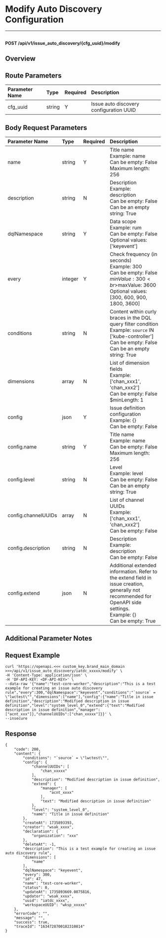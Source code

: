# Modify Auto Discovery Configuration

---

<br />**POST /api/v1/issue_auto_discovery/\{cfg_uuid\}/modify**

## Overview




## Route Parameters

| Parameter Name        | Type     | Required   | Description              |
|:-------------------|:-------|:-------|:----------------------|
| cfg_uuid | string | Y | Issue auto discovery configuration UUID<br> |

## Body Request Parameters

| Parameter Name        | Type     | Required   | Description              |
|:-------------------|:-------|:-------|:----------------------|
| name | string | Y | Title name<br>Example: name <br>Can be empty: False <br>Maximum length: 256 <br> |
| description | string | N | Description<br>Example: description <br>Can be empty: False <br>Can be an empty string: True <br> |
| dqlNamespace | string | Y | Data scope<br>Example: rum <br>Can be empty: False <br>Optional values: ['keyevent'] <br> |
| every | integer | Y | Check frequency (in seconds)<br>Example: 300 <br>Can be empty: False <br>$minValue: 300 <br>$maxValue: 3600 <br>Optional values: [300, 600, 900, 1800, 3600] <br> |
| conditions | string | N | Content within curly braces in the DQL query filter condition<br>Example: `source` IN ['kube-controller'] <br>Can be empty: False <br>Can be an empty string: True <br> |
| dimensions | array | N | List of dimension fields<br>Example: ['chan_xxx1', 'chan_xxx2'] <br>Can be empty: False <br>$minLength: 1 <br> |
| config | json | Y | Issue definition configuration<br>Example: {} <br>Can be empty: False <br> |
| config.name | string | Y | Title name<br>Example: name <br>Can be empty: False <br>Maximum length: 256 <br> |
| config.level | string | N | Level<br>Example: level <br>Can be empty: False <br>Can be an empty string: True <br> |
| config.channelUUIDs | array | N | List of channel UUIDs<br>Example: ['chan_xxx1', 'chan_xxx2'] <br>Can be empty: False <br> |
| config.description | string | N | Description<br>Example: description <br>Can be empty: False <br> |
| config.extend | json | N | Additional extended information. Refer to the extend field in issue creation, generally not recommended for OpenAPI side settings.<br>Example: {} <br>Can be empty: True <br> |

## Additional Parameter Notes



## Request Example
```shell
curl 'https://openapi.<<< custom_key.brand_main_domain >>>/api/v1/issue_auto_discovery/iatdc_xxxxx/modify' \
-H 'Content-Type: application/json' \
-H 'DF-API-KEY: <DF-API-KEY>' \
--data-raw '{"name":"test-core-worker","description":"This is a test example for creating an issue auto discovery rule","every":300,"dqlNamespace":"keyevent","conditions":"`source` = \"lwctest\"","dimensions":["name"],"config":{"name":"Title in issue definition","description":"Modified description in issue definition","level":"system_level_0","extend":{"text":"Modified description in issue definition","manager":["acnt_xxx"]},"channelUUIDs":["chan_xxxxx"]}}' \
--insecure
```


## Response
```shell
{
    "code": 200,
    "content": {
        "conditions": "`source` = \"lwctest\"",
        "config": {
            "channelUUIDs": [
                "chan_xxxxx"
            ],
            "description": "Modified description in issue definition",
            "extend": {
                "manager": [
                    "acnt_xxxx"
                ],
                "text": "Modified description in issue definition"
            },
            "level": "system_level_0",
            "name": "Title in issue definition"
        },
        "createAt": 1735893393,
        "creator": "wsak_xxxx",
        "declaration": {
            "organization": "xxx"
        },
        "deleteAt": -1,
        "description": "This is a test example for creating an issue auto discovery rule",
        "dimensions": [
            "name"
        ],
        "dqlNamespace": "keyevent",
        "every": 300,
        "id": 47,
        "name": "test-core-worker",
        "status": 0,
        "updateAt": 1735893669.0875816,
        "updator": "wsak_xxxx",
        "uuid": "iatdc_xxxx",
        "workspaceUUID": "wksp_xxxxx"
    },
    "errorCode": "",
    "message": "",
    "success": true,
    "traceId": "1634728700182310814"
} 
```